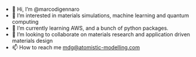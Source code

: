 - 👋 Hi, I’m @marcodigennaro
- 👀 I’m interested in materials simulations, machine learning and quantum computing 
- 🌱 I’m currently learning AWS, and a bunch of python packages.
- 💞️ I’m looking to collaborate on materials research and application driven materials design
- 📫 How to reach me mdg@atomistic-modelling.com

<!---
marcodigennaro/marcodigennaro is a ✨ special ✨ repository because its `README.md` (this file) appears on your GitHub profile.
You can click the Preview link to take a look at your changes.
--->
